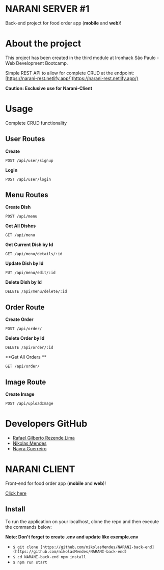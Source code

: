 # NARANI SERVER #1

Back-end project for food order app (**mobile** and **web**)!

# About the project

This project has been created in the third module at Ironhack São Paulo - Web Development Bootcamp.

Simple REST API to allow for complete CRUD at the endpoint: [https://narani-rest.netlify.app/](https://narani-rest.netlify.app/)

**Caution: Exclusive use for Narani-Client**

# Usage

Complete CRUD functionality

## User Routes

**Create**

```
POST /api/user/signup

```

**Login**

```
POST /api/user/login

```

## Menu Routes

**Create Dish**

```
POST /api/menu

```

**Get All Dishes**

```
GET /api/menu

```

**Get Current Dish by Id**

```
GET /api/menu/details/:id

```

**Update Dish by Id**

```
PUT /api/menu/edit/:id

```

**Delete Dish by Id**

```
DELETE /api/menu/delete/:id

```

## Order Route

**Create Order**

```
POST /api/order/
```

**Delete Order by Id**

```
DELETE /api/order/:id

```

**Get All Orders **

```
GET /api/order/

```

## Image Route

**Create Image**

```
POST /api/uploadImage

```

# Developers GitHub

- [Rafael Gilberto Rezende Lima](https://github.com/RafaelGilberto)
- [Nikolas Mendes](https://github.com/nikolasMendes)
- [Nayra Guerreiro](https://github.com/NayraGuerreiro)

# NARANI CLIENT

Front-end for food order app (**mobile** and **web**)!

[Click here](https://github.com/nikolasMendes/NARANI-front-end)

## Install

To run the application on your localhost, clone the repo and then execute the commands below:

**Note: Don't forget to create .env and update like exemple.env**

- `$ git clone [https://github.com/nikolasMendes/NARANI-back-end](https://github.com/nikolasMendes/NARANI-back-end)`
- `$ cd NARANI-back-end npm install`
- `$ npm run start`

